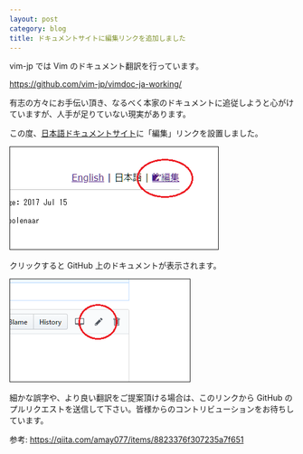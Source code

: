 ```yaml
---
layout: post
category: blog
title: ドキュメントサイトに編集リンクを追加しました
---
```

vim-jp では Vim のドキュメント翻訳を行っています。

<https://github.com/vim-jp/vimdoc-ja-working/>

有志の方々にお手伝い頂き、なるべく本家のドキュメントに追従しようと心がけていますが、人手が足りていない現実があります。

この度、[日本語ドキュメントサイト](http://vim-jp.org/vimdoc-ja/)に「編集」リンクを設置しました。

<img title="編集リンク" src="/assets/images/post-docedit1.png" style="border: solid 1px">

クリックすると GitHub 上のドキュメントが表示されます。

<img title="編集リンク" src="/assets/images/post-docedit2.png" style="border: solid 1px">

細かな誤字や、より良い翻訳をご提案頂ける場合は、このリンクから GitHub のプルリクエストを送信して下さい。皆様からのコントリビューションをお待ちしています。

参考: <https://qiita.com/amay077/items/8823376f307235a7f651>


